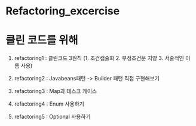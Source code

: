 # Refactoring_excercise

# 클린 코드를 위해

1) refactoring1 : 클린코드 3원칙 (1. 조건캡슐화 2. 부정조건문 지양 3. 서술적인 이름 사용)

2) refactoring2 : Javabeans패턴 -> Builder 패턴 직접 구현해보기

3) refactoring3 : Map과 테스크 케이스

4) refactoring4 : Enum 사용하기

5) refactoring5 : Optional 사용하기
